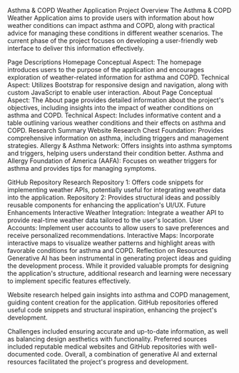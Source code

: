 Asthma & COPD Weather Application
Project Overview
The Asthma & COPD Weather Application aims to provide users with information about how weather conditions can impact asthma and COPD, along with practical advice for managing these conditions in different weather scenarios. The current phase of the project focuses on developing a user-friendly web interface to deliver this information effectively.

Page Descriptions
Homepage
Conceptual Aspect: The homepage introduces users to the purpose of the application and encourages exploration of weather-related information for asthma and COPD.
Technical Aspect: Utilizes Bootstrap for responsive design and navigation, along with custom JavaScript to enable user interaction.
About Page
Conceptual Aspect: The About page provides detailed information about the project's objectives, including insights into the impact of weather conditions on asthma and COPD.
Technical Aspect: Includes informative content and a table outlining various weather conditions and their effects on asthma and COPD.
Research Summary
Website Research
Chest Foundation: Provides comprehensive information on asthma, including triggers and management strategies.
Allergy & Asthma Network: Offers insights into asthma symptoms and triggers, helping users understand their condition better.
Asthma and Allergy Foundation of America (AAFA): Focuses on weather triggers for asthma and provides tips for managing symptoms.

GitHub Repository Research
Repository 1: Offers code snippets for implementing weather APIs, potentially useful for integrating weather data into the application.
Repository 2: Provides structural ideas and possibly reusable components for enhancing the application's UI/UX.
Future Enhancements
Interactive Weather Integration: Integrate a weather API to provide real-time weather data tailored to the user's location.
User Accounts: Implement user accounts to allow users to save preferences and receive personalized recommendations.
Interactive Maps: Incorporate interactive maps to visualize weather patterns and highlight areas with favorable conditions for asthma and COPD.
Reflection on Resources
Generative AI has been instrumental in generating project ideas and guiding the development process. While it provided valuable prompts for designing the application's structure, additional research and learning were necessary to implement specific features effectively.

Website research helped gain insights into asthma and COPD management, guiding content creation for the application. GitHub repositories offered useful code snippets and structural inspiration, enhancing the project's development.

Challenges included ensuring accurate and up-to-date information, as well as balancing design aesthetics with functionality. Preferred sources included reputable medical websites and GitHub repositories with well-documented code. Overall, a combination of generative AI and external resources facilitated the project's progress and development.




